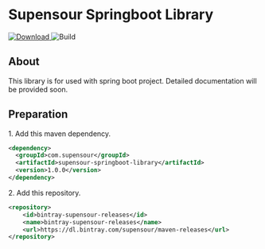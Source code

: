 # Supensour Springboot Library

[ ![Download](https://api.bintray.com/packages/supensour/maven-releases/supensour-springboot-library/images/download.svg) ](https://bintray.com/supensour/maven-releases/supensour-springboot-library/_latestVersion)
![Build](https://github.com/supensour/supensour-springboot-library/workflows/Build/badge.svg)

## About
This library is for used with spring boot project. Detailed documentation will be provided soon.

## Preparation
1\. Add this maven dependency.
```xml
<dependency>
  <groupId>com.supensour</groupId>
  <artifactId>supensour-springboot-library</artifactId>
  <version>1.0.0</version>
</dependency>
```

2\. Add this repository.
```xml
<repository>
    <id>bintray-supensour-releases</id>
    <name>bintray-supensour-releases</name>
    <url>https://dl.bintray.com/supensour/maven-releases</url>
</repository>
```
